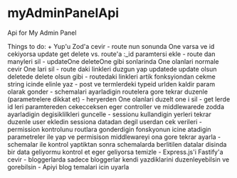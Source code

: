 # myAdminPanelApi
Api for My Admin Panel

Things to do:
    + Yup'u Zod'a cevir
    - route nun sonunda One varsa ve id cekiyorsa update get delete vs. route'a :_id paramtersi ekle
    - route dan manyleri sil
    - updateOne deleteOne gibi sonlarinda One olanlari normale cevir One lari sil
    - route daki linkleri duzgun yap updatede update olsun deletede delete olsun gibi
    - routedaki linkleri artik fonksyiondan cekme string icinde elinle yaz
    - post ve termlerdeki typeid urlden kaldir param olarak gonder
    - schemalari ayarladigin routelera gore tekrar duzenle (parametrelere dikkat et)
    - heryerden One olanlari duzelt one i sil
    - get lerde id leri paramtereden cekecceksen eger controller ve middlewarede zodda ayarladigin degisiklilkleri guncelle
    - sessionu kullandigin yerleri tekrar duzenle user ekledin sessiona datadan degil userdan cek verileri
    - permission kontrolunu routlara gonderdigin fonskyonun icine atadigin parametreler ile yap ve permisison middlewareyi ona gore tekrar ayarla
    - schemalar ile kontrol yaptiktan sonra schemalarda berlitilen datalar disinda bir data geliyormu kontrol et eger geliyorsa temizle
    - Express.js'i Fastify'a cevir
    - bloggerlarda sadece bloggerlar kendi yazdiklarini duzenleyebilsin ve gorebilsin
    - Apiyi blog temalari icin uyarla
